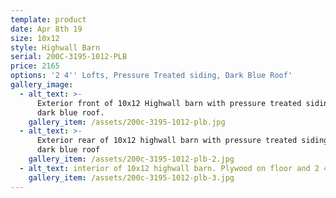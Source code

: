 ```yaml
---
template: product
date: Apr 8th 19
size: 10x12
style: Highwall Barn
serial: 200C-3195-1012-PLB
price: 2165
options: '2 4'' Lofts, Pressure Treated siding, Dark Blue Roof'
gallery_image:
  - alt_text: >-
      Exterior front of 10x12 Highwall barn with pressure treated siding, and a
      dark blue roof.
    gallery_item: /assets/200c-3195-1012-plb.jpg
  - alt_text: >-
      Exterior rear of 10x12 highwall barn with pressure treated siding and a
      dark blue roof
    gallery_item: /assets/200c-3195-1012-plb-2.jpg
  - alt_text: interior of 10x12 highwall barn. Plywood on floor and 2 4' lofts
    gallery_item: /assets/200c-3195-1012-plb-3.jpg
---
```


